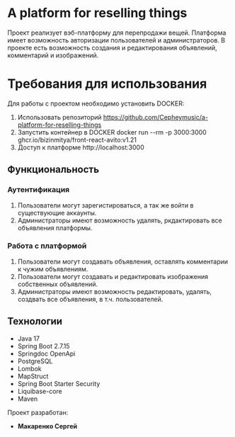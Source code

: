 # A platform for reselling things
Проект реализует вэб-платформу для перепродажи вещей. Платформа имеет возможность авторизации пользователей и администраторов. В проекте есть возможность создания и редактирования объявлений, комментарий и изображений.

# Требования для использования
Для работы с проектом необходимо установить DOCKER:
1. Использовать репозиторий https://github.com/Cepheymusic/a-platform-for-reselling-things
2. Запустить контейнер в DOCKER docker run --rm -p 3000:3000 ghcr.io/bizinmitya/front-react-avito:v1.21
3. Доступ к платформе http://localhost:3000

## Функциональность
### Аутентификация
1. Пользователи могут зарегистироваться, а так же войти в существующие аккаунты.
2. Администраторы имеют возможность удалять, ркдактировать все объявления платформы.
### Работа с платформой
1. Пользователи могут создавать объявления, оставлять комментарии к чужим объявлениям.
2. Пользователи могут создавать и редактировать изображения собственных объявлений.
3. Администраторы имеют возможность редактировать, удалять, создвать все объявления, в т.ч. пользователей.

## Технологии
- Java 17
- Spring Boot 2.7.15
- Springdoc OpenApi
- PostgreSQL
- Lombok
- MapStruct
- Spring Boot Starter Security
- Liquibase-core
- Maven

Проект разработан:
- **Макаренко Сергей**
